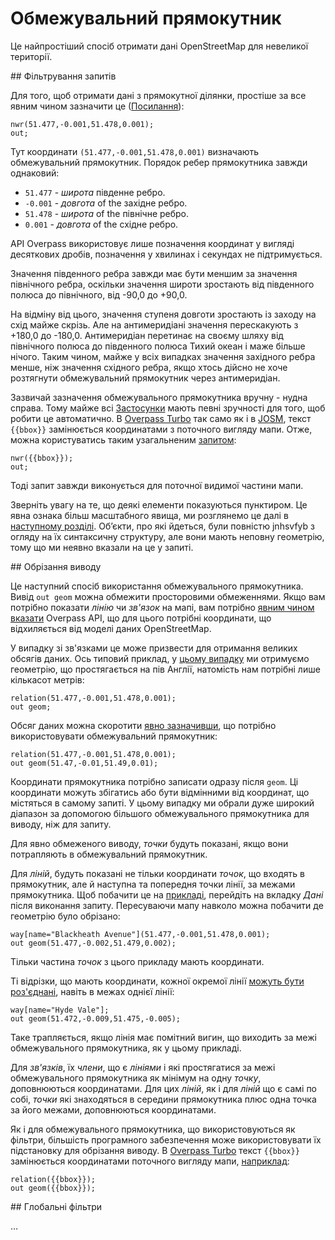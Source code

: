 Обмежувальний прямокутник
=========================

Це найпростіший спосіб отримати дані OpenStreetMap для невеликої території.

<a name="filter"/>
## Фільтрування запитів

Для того, щоб отримати дані з прямокутної ділянки, простіше за все
явним чином зазначити це ([Посилання](https://overpass-turbo.eu/?lat=51.4775&lon=0.0&zoom=16&Q=CGI_STUB)):

    nwr(51.477,-0.001,51.478,0.001);
    out;

Тут координати `(51.477,-0.001,51.478,0.001)` визначають обмежувальний прямокутник.
Порядок ребер прямокутника завжди однаковий:

* `51.477` - _широта_ південне ребро.
* `-0.001` - _довгота_ of the західне ребро.
* `51.478` - _широта_ of the північне ребро.
* `0.001` - _довгота_ of the східне ребро.

API Overpass використовує лише позначення координат у вигляді десяткових дробів, 
позначення у хвилинах і секундах не підтримується.

Значення південного ребра завжди має бути меншим за значення північного ребра,
оскільки значення широти зростають від південного полюса до північного,
від -90,0 до +90,0.

На відміну від цього, значення ступеня довготи зростають із заходу на схід майже скрізь.
Але на антимеридіані значення перескакують з +180,0 до -180,0.
Антимеридіан перетинає на своєму шляху від північного полюса до південного полюса Тихий океан і маже більше нічого.
Таким чином, майже у всіх випадках значення західного ребра менше, ніж значення східного ребра,
якщо хтось дійсно не хоче розтягнути обмежувальний прямокутник через антимеридіан.

Зазвичай зазначення обмежувального прямокутника вручну - нудна справа.
Тому майже всі [Застосунки](../targets/index.md) мають певні зручності для того, щоб робити це автоматично.
В [Overpass Turbo](../targets/turbo.md#convenience) так само як і в [JOSM](../targets/index.md),
текст `{{bbox}}` замінюється координатами з поточного вигляду мапи.
Отже, можна користуватись таким узагальненим [запитом](https://overpass-turbo.eu/?lat=51.4775&lon=0.0&zoom=16&Q=CGI_STUB):

    nwr({{bbox}});
    out;

Тоді запит завжди виконується для поточної видимої частини мапи.

Зверніть увагу на те, що деякі елементи показуються пунктиром.
Це явна ознака більш масштабного явища,
ми розглянемо це далі в [наступному розділі](osm_types.md).
Об’єкти, про які йдеться, були повністю jnhsvfyb з огляду на їх синтаксичну структуру,
але вони мають неповну геометрію, тому що ми неявно вказали на це у запиті.

<a name="crop"/>
## Обрізання виводу

Це наступний спосіб використання обмежувального прямокутника.
Вивід `out geom` можна обмежити просторовими обмеженнями.
Якщо вам потрібно показати _лінію_ чи _зв'язок_ на мапі,
вам потрібно [явним чином вказати](../targets/formats.md#extras)  Overpass API, що для цього
потрібні координати, що відхиляється від моделі даних OpenStreetMap.

У випадку зі зв'язками це може призвести для отримання великих обсягів даних.
Ось типовий приклад,
у [цьому випадку](https://overpass-turbo.eu/?lat=51.4775&lon=0.0&zoom=16&Q=CGI_STUB) ми отримуємо геометрію, що простягається на пів Англії, натомість нам потрібні лише кількасот метрів:

    relation(51.477,-0.001,51.478,0.001);
    out geom;

Обсяг даних можна скоротити [явно зазначивши](https://overpass-turbo.eu/?lat=51.4775&lon=0.0&zoom=16&Q=CGI_STUB), що потрібно використовувати обмежувальний прямокутник:

    relation(51.477,-0.001,51.478,0.001);
    out geom(51.47,-0.01,51.49,0.01);

Координати прямокутника потрібно записати одразу після `geom`.
Ці координати можуть збігатись або бути відмінними від координат, що містяться в самому запиті.
У цьому випадку ми обрали дуже широкий діапазон
за допомогою більшого обмежувального прямокутника для виводу, ніж для запиту.

Для явно обмеженого виводу, _точки_ будуть показані, якщо вони потрапляють в обмежувальний прямокутник.

Для _ліній_, будуть показані не тільки координати _точок_, що входять в прямокутник, але й наступна та попередня точки лінії, за межами прямокутника.
Щоб побачити це на [прикладі](https://overpass-turbo.eu/?lat=51.4775&lon=0.0&zoom=18&Q=CGI_STUB),
перейдіть на вкладку _Дані_ після виконання запиту.
Пересуваючи мапу навколо можна побачити де геометрію було обрізано:

    way[name="Blackheath Avenue"](51.477,-0.001,51.478,0.001);
    out geom(51.477,-0.002,51.479,0.002);

Тільки частина _точок_ з цього прикладу мають координати.

Ті відрізки, що мають координати, кожної окремої лінії [можуть бути роз'єднані](https://overpass-turbo.eu/?lat=51.4735&lon=-0.007&zoom=17&Q=CGI_STUB), навіть в межах однієї лінії:

    way[name="Hyde Vale"];
    out geom(51.472,-0.009,51.475,-0.005);

Таке трапляється, якщо лінія має помітний вигин, що виходить за межі обмежувального прямокутника, 
як у цьому прикладі.

Для _зв'язків_, їх _члени_, що є _лініями_ і які простягатися за межі обмежувального прямокутника
як мінімум на одну _точку_, доповнюються координатами.
Для цих _ліній_, як і для _ліній_ що є самі по собі,
_точки_ які знаходяться в середини прямокутника плюс одна точка за його межами, доповнюються координатами.

Як і для обмежувального прямокутника, що використовуються як фільтри,
більшість програмного забезпечення може використовувати їх підстановку для обрізання виводу.
В [Overpass Turbo](../targets/turbo.md#convenience) текст `{{bbox}}` замінюється координатами поточного вигляду мапи, [наприклад](https://overpass-turbo.eu/?lat=51.4775&lon=0.0&zoom=16&Q=CGI_STUB):

    relation({{bbox}});
    out geom({{bbox}});

<a name="global"/>
## Глобальні фільтри

…
